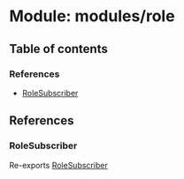 # Module: modules/role

## Table of contents

### References

- [RoleSubscriber](modules_role.md#rolesubscriber)

## References

### RoleSubscriber

Re-exports [RoleSubscriber](../classes/modules_role_role_subscriber.RoleSubscriber.md)
